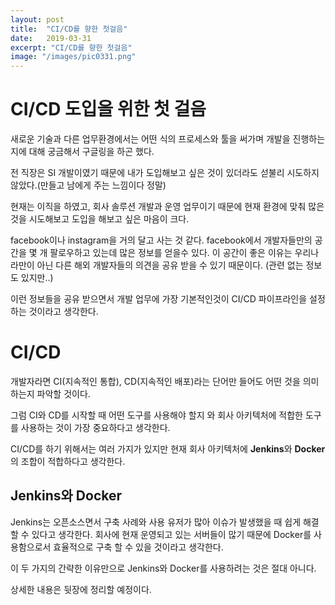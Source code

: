 ```yaml
---
layout: post
title:  "CI/CD를 향한 첫걸음"
date:   2019-03-31
excerpt: "CI/CD를 향한 첫걸음"
image: "/images/pic0331.png"
---
```


# CI/CD 도입을 위한 첫 걸음
새로운 기술과 다른 업무환경에서는 어떤 식의 프로세스와 툴을 써가며 개발을 진행하는지에 대해 궁금해서 구글링을 하곤 했다.

전 직장은 SI 개발이였기 때문에 내가 도입해보고 싶은 것이 있더라도 섣불리 시도하지 않았다.(만들고 남에게 주는 느낌이다 정말)
 
현재는 이직을 하였고, 회사 솔루션 개발과 운영 업무이기 때문에 현재 환경에 맞춰 많은 것을 시도해보고 도입을 해보고 싶은 마음이 크다.

facebook이나 instagram을 거의 달고 사는 것 같다. facebook에서 개발자들만의 공간을 몇 개 팔로우하고 있는데 많은 정보를 얻을수 있다. 이 공간이 좋은 이유는 우리나라만이 아닌 다른 해외 개발자들의 의견을 공유 받을 수 있기 때문이다. (관련 없는 정보도 있지만..)

이런 정보들을 공유 받으면서 개발 업무에 가장 기본적인것이 CI/CD 파이프라인을 설정하는 것이라고 생각한다. 

# CI/CD
개발자라면 CI(지속적인 통합), CD(지속적인 배포)라는 단어만 들어도 어떤 것을 의미하는지 파악할 것이다.

그럼 CI와 CD를 시작할 때 어떤 도구를 사용해야 할지 와 회사 아키텍처에 적합한 도구를 사용하는 것이 가장 중요하다고 생각한다.

CI/CD를 하기 위해서는 여러 가지가 있지만 현재 회사 아키텍처에  **Jenkins**와 **Docker**의 조합이 적합하다고 생각한다.

## Jenkins와 Docker

Jenkins는 오픈소스면서 구축 사례와 사용 유저가 많아 이슈가 발생했을 때 쉽게 해결할 수 있다고 생각한다.
회사에 현재 운영되고 있는 서버들이 많기 때문에 Docker를 사용함으로서 효율적으로 구축 할 수 있을 것이라고 생각한다.

이 두 가지의 간략한 이유만으로 Jenkins와 Docker를 사용하려는 것은 절대 아니다. 

상세한 내용은 뒷장에 정리할 예정이다.